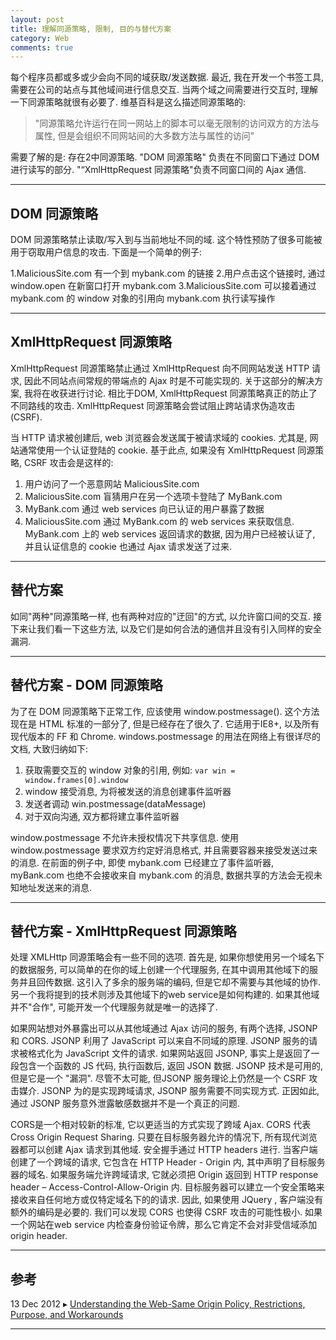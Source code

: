 ```yaml
---
layout: post
title: 理解同源策略, 限制, 目的与替代方案
category: Web
comments: true
---
```


每个程序员都或多或少会向不同的域获取/发送数据. 最近, 我在开发一个书签工具, 需要在公司的站点与其他域间进行信息交互. 当两个域之间需要进行交互时, 理解一下同源策略就很有必要了. 维基百科是这么描述同源策略的:
> "同源策略允许运行在同一网站上的脚本可以毫无限制的访问双方的方法与属性, 但是会组织不同网站间的大多数方法与属性的访问"

需要了解的是: 存在2中同源策略. "DOM 同源策略" 负责在不同窗口下通过 DOM  进行读写的部分. "“XmlHttpRequest 同源策略"负责不同窗口间的 Ajax 通信.



------

## **DOM 同源策略**

DOM 同源策略禁止读取/写入到与当前地址不同的域. 这个特性预防了很多可能被用于窃取用户信息的攻击. 下面是一个简单的例子:

1.MaliciousSite.com 有一个到 mybank.com 的链接
2.用户点击这个链接时, 通过 window.open 在新窗口打开 mybank.com
3.MaliciousSite.com 可以接着通过 mybank.com 的 window 对象的引用向 mybank.com 执行读写操作

------

## **XmlHttpRequest 同源策略**

XmlHttpRequest 同源策略禁止通过 XmlHttpRequest 向不同网站发送 HTTP 请求, 因此不同站点间常规的带端点的 Ajax 时是不可能实现的. 关于这部分的解决方案, 我将在收获进行讨论. 相比于DOM, XmlHttpRequest 同源策略真正的防止了不同路线的攻击. XmlHttpRequest 同源策略会尝试阻止跨站请求伪造攻击 (CSRF).

当 HTTP 请求被创建后, web 浏览器会发送属于被请求域的 cookies. 尤其是, 网站通常使用一个认证登陆的 cookie. 基于此点, 如果没有 XmlHttpRequest 同源策略, CSRF 攻击会是这样的:

1. 用户访问了一个恶意网站 MaliciousSite.com
2. MaliciousSite.com 盲猜用户在另一个选项卡登陆了 MyBank.com
3. MyBank.com 通过 web services 向已认证的用户暴露了数据
4. MaliciousSite.com 通过 MyBank.com 的 web services 来获取信息. MyBank.com 上的 web services 返回请求的数据, 因为用户已经被认证了, 并且认证信息的 cookie 也通过 Ajax 请求发送了过来.

------

## **替代方案**

如同"两种"同源策略一样, 也有两种对应的"迂回"的方式, 以允许窗口间的交互. 接下来让我们看一下这些方法, 以及它们是如何合法的通信并且没有引入同样的安全漏洞.

------

## **替代方案 - DOM 同源策略**

为了在 DOM 同源策略下正常工作, 应该使用 window.postmessage(). 这个方法现在是 HTML 标准的一部分了, 但是已经存在了很久了. 它适用于IE8+, 以及所有现代版本的 FF 和 Chrome. windows.postmessage 的用法在网络上有很详尽的文档, 大致归纳如下:

1. 获取需要交互的 window 对象的引用, 例如: `var win = window.frames[0].window`
2. window 接受消息, 为将被发送的消息创建事件监听器
3. 发送者调动 win.postmessage(dataMessage)
4. 对于双向沟通, 双方都将建立事件监听器

window.postmessage 不允许未授权情况下共享信息. 使用 window.postmessage 要求双方约定好消息格式, 并且需要容器来接受发送过来的消息. 在前面的例子中, 即使 mybank.com 已经建立了事件监听器, myBank.com 也绝不会接收来自 mybank.com 的消息, 数据共享的方法会无视未知地址发送来的消息.

------

## **替代方案 - XmlHttpRequest 同源策略**

处理 XMLHttp 同源策略会有一些不同的选项. 首先是, 如果你想使用另一个域名下的数据服务, 可以简单的在你的域上创建一个代理服务, 在其中调用其他域下的服务并且回传数据. 这引入了多余的服务端的编码, 但是它却不需要与其他域的协作. 另一个我将提到的技术则涉及其他域下的web service是如何构建的. 如果其他域并不"合作", 可能开发一个代理服务就是唯一的选择了.

如果网站想对外暴露出可以从其他域通过 Ajax 访问的服务, 有两个选择, JSONP 和 CORS. JSONP 利用了 JavaScript 可以来自不同域的原理. JSONP 服务的请求被格式化为 JavaScript 文件的请求. 如果网站返回 JSONP, 事实上是返回了一段包含一个函数的 JS 代码, 执行函数后, 返回 JSON 数据. JSONP 技术是可用的, 但是它是一个 "漏洞". 尽管不太可能, 但JSONP 服务理论上仍然是一个 CSRF 攻击媒介. JSONP 为的是实现跨域请求, JSONP 服务需要不同实现方式. 正因如此, 通过 JSONP 服务意外泄露敏感数据并不是一个真正的问题.

CORS是一个相对较新的标准, 它以更适当的方式实现了跨域 Ajax. CORS 代表 Cross Origin Request Sharing. 只要在目标服务器允许的情况下, 所有现代浏览器都可以创建 Ajax 请求到其他域. 安全握手通过 HTTP headers 进行. 当客户端创建了一个跨域的请求, 它包含在 HTTP Header - Origin 内, 其中声明了目标服务器的域名. 如果服务端允许跨域请求, 它就必须把 Origin 返回到 HTTP response header – Access-Control-Allow-Origin 内. 目标服务器可以建立一个安全策略来接收来自任何地方或仅特定域名下的的请求. 因此, 如果使用 JQuery , 客户端没有额外的编码是必要的.
我们可以发现 CORS 也使得 CSRF 攻击的可能性极小. 如果一个网站在web service 内检查身份验证令牌，那么它肯定不会对非受信域添加 origin header.

------

## **参考**

13 Dec 2012 ▸ [Understanding the Web-Same Origin Policy, Restrictions, Purpose, and Workarounds](http://blog.logicboost.com/2012/12/13/understanding-the-web-same-origin-policy-restrictions-purpose-and-workarounds/)


------